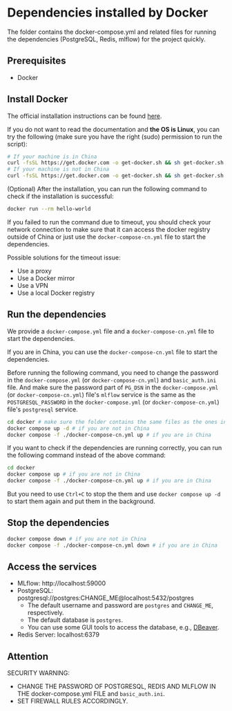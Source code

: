 # Dependencies installed by Docker

The folder contains the docker-compose.yml and related files for running the dependencies (PostgreSQL, Redis, mlflow) for the project quickly.

## Prerequisites

- Docker

## Install Docker

The official installation instructions can be found [here](https://docs.docker.com/get-started/get-docker/).

If you do not want to read the documentation and **the OS is Linux**, you can try the following (make sure you have the right (sudo) permission to run the script):
```bash
# If your machine is in China
curl -fsSL https://get.docker.com -o get-docker.sh && sh get-docker.sh --mirror Aliyun
# If your machine is not in China
curl -fsSL https://get.docker.com -o get-docker.sh && sh get-docker.sh
```

(Optional) After the installation, you can run the following command to check if the installation is successful:
```bash
docker run --rm hello-world
```

If you failed to run the command due to timeout, you should check your network connection to make sure that it can access the docker registry outside of China or just use the `docker-compose-cn.yml` file to start the dependencies.

Possible solutions for the timeout issue:
- Use a proxy
- Use a Docker mirror
- Use a VPN
- Use a local Docker registry

## Run the dependencies

We provide a `docker-compose.yml` file and a `docker-compose-cn.yml` file to start the dependencies.

If you are in China, you can use the `docker-compose-cn.yml` file to start the dependencies.

Before running the following command, you need to change the password in the `docker-compose.yml` (or `docker-compose-cn.yml`) and `basic_auth.ini` file.
And make sure the password part of `PG_DSN` in the `docker-compose.yml` (or `docker-compose-cn.yml`) file's `mlflow` service is the same as the `POSTGRESQL_PASSWORD` in the `docker-compose.yml` (or `docker-compose-cn.yml`) file's `postgresql` service.

```bash
cd docker # make sure the folder contains the same files as the ones in the repo
docker compose up -d # if you are not in China
docker compose -f ./docker-compose-cn.yml up # if you are in China
```

If you want to check if the dependencies are running correctly, you can run the following command instead of the above command:
```bash
cd docker
docker compose up # if you are not in China
docker compose -f ./docker-compose-cn.yml up # if you are in China
```
But you need to use `Ctrl+C` to stop the them and use `docker compose up -d` to start them again and put them in the background.

## Stop the dependencies

```bash
docker compose down # if you are not in China
docker compose -f ./docker-compose-cn.yml down # if you are in China
```

## Access the services

- MLflow: http://localhost:59000
- PostgreSQL: postgresql://postgres:CHANGE_ME@localhost:5432/postgres
  - The default username and password are `postgres` and `CHANGE_ME`, respectively.
  - The default database is `postgres`.
  - You can use some GUI tools to access the database, e.g., [DBeaver](https://dbeaver.io/).
- Redis Server: localhost:6379

## Attention

SECURITY WARNING:
- CHANGE THE PASSWORD OF POSTGRESQL, REDIS AND MLFLOW IN THE docker-compose.yml FILE and `basic_auth.ini`.
- SET FIREWALL RULES ACCORDINGLY.
